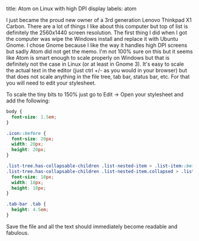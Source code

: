 title: Atom on Linux with high DPI display
labels: atom

I just became the proud new owner of a 3rd generation Lenovo Thinkpad X1
Carbon. There are a lot of things I like about this computer but top of list
is definitely the 2560x1440 screen resolution. The first thing I did when I got
the computer was wipe the Windows install and replace it with Ubuntu Gnome. I
chose Gnome because I like the way it handles high DPI screens but sadly Atom
did not get the memo. I'm not 100% sure on this but it seems like Atom is smart
enough to scale properly on Windows but that is definitely not the case in Linux
(or at least in Gnome 3). It's easy to scale the actual text in the editor (just
ctrl +/- as you would in your browser) but that does not scale anything in the
file tree, tab bar, status bar, etc. For that you will need to edit your
stylesheet.

To scale the tiny bits to 150% just go to Edit -> Open your stylesheet and add
the following:

```css
body {
  font-size: 1.5em;
}

.icon::before {
  font-size: 20px;
  width: 20px;
  height: 20px;
}

.list-tree.has-collapsable-children .list-nested-item > .list-item::before,
.list-tree.has-collapsable-children .list-nested-item.collapsed > .list-item::before {
  font-size: 18px;
  width: 18px;
  height: 18px;
}

.tab-bar .tab {
  height: 4.5em;
}
```

Save the file and all the text should immediately become readable and fabulous.
